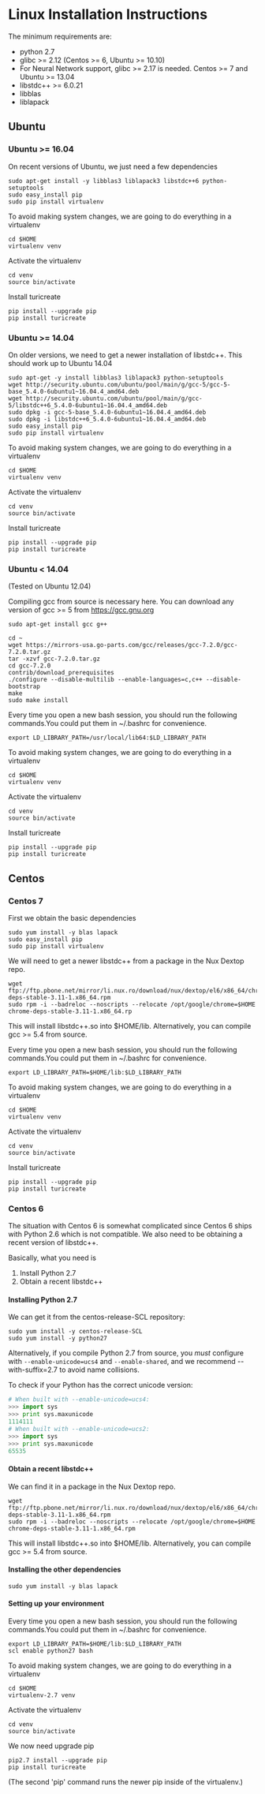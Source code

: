 # Linux Installation Instructions

The minimum requirements are:
 - python 2.7 
 - glibc >= 2.12 (Centos >= 6, Ubuntu >= 10.10)
 - For Neural Network support, glibc >= 2.17 is needed. Centos >= 7 and Ubuntu >= 13.04
 - libstdc++ >= 6.0.21
 - libblas
 - liblapack

## Ubuntu

### Ubuntu >= 16.04
On recent versions of Ubuntu, we just need a few dependencies

```shell
sudo apt-get install -y libblas3 liblapack3 libstdc++6 python-setuptools
sudo easy_install pip
sudo pip install virtualenv
```

To avoid making system changes, we are going to do everything in a virtualenv

```shell
cd $HOME
virtualenv venv
```

Activate the virtualenv

```shell
cd venv
source bin/activate
```
Install turicreate

```shell
pip install --upgrade pip
pip install turicreate
```


### Ubuntu >= 14.04
On older versions, we need to get a newer installation of libstdc++. This should work up to Ubuntu 14.04

```shell
sudo apt-get -y install libblas3 liblapack3 python-setuptools
wget http://security.ubuntu.com/ubuntu/pool/main/g/gcc-5/gcc-5-base_5.4.0-6ubuntu1~16.04.4_amd64.deb
wget http://security.ubuntu.com/ubuntu/pool/main/g/gcc-5/libstdc++6_5.4.0-6ubuntu1~16.04.4_amd64.deb
sudo dpkg -i gcc-5-base_5.4.0-6ubuntu1~16.04.4_amd64.deb
sudo dpkg -i libstdc++6_5.4.0-6ubuntu1~16.04.4_amd64.deb
sudo easy_install pip
sudo pip install virtualenv
```


To avoid making system changes, we are going to do everything in a virtualenv

```shell
cd $HOME
virtualenv venv
```

Activate the virtualenv

```shell
cd venv
source bin/activate
```

Install turicreate

```shell
pip install --upgrade pip
pip install turicreate
```


### Ubuntu < 14.04
(Tested on Ubuntu 12.04)

Compiling gcc from source is necessary here.
You can download any version of gcc >= 5 from https://gcc.gnu.org

```shell
sudo apt-get install gcc g++

cd ~
wget https://mirrors-usa.go-parts.com/gcc/releases/gcc-7.2.0/gcc-7.2.0.tar.gz
tar -xzvf gcc-7.2.0.tar.gz
cd gcc-7.2.0
contrib/download_prerequisites
./configure --disable-multilib --enable-languages=c,c++ --disable-bootstrap
make
sudo make install
```


Every time you open a new bash session, you should run the following commands.You could put them in ~/.bashrc for convenience.

```shell
export LD_LIBRARY_PATH=/usr/local/lib64:$LD_LIBRARY_PATH
```

To avoid making system changes, we are going to do everything in a virtualenv

```shell
cd $HOME
virtualenv venv
```

Activate the virtualenv

```shell
cd venv
source bin/activate
```

Install turicreate

```shell
pip install --upgrade pip
pip install turicreate
```


## Centos

### Centos 7

First we obtain the basic dependencies

```shell
sudo yum install -y blas lapack
sudo easy_install pip
sudo pip install virtualenv
```

We will need to get a newer libstdc++ from a package in the Nux Dextop repo.

```shell
wget ftp://ftp.pbone.net/mirror/li.nux.ro/download/nux/dextop/el6/x86_64/chrome-deps-stable-3.11-1.x86_64.rpm
sudo rpm -i --badreloc --noscripts --relocate /opt/google/chrome=$HOME chrome-deps-stable-3.11-1.x86_64.rp
```

This will install libstdc++.so into $HOME/lib. 
Alternatively, you can compile gcc >= 5.4 from source.

Every time you open a new bash session, you should run the following commands.You could put them in ~/.bashrc for convenience.

```shell
export LD_LIBRARY_PATH=$HOME/lib:$LD_LIBRARY_PATH
```

To avoid making system changes, we are going to do everything in a virtualenv

```shell
cd $HOME
virtualenv venv
```

Activate the virtualenv

```shell
cd venv
source bin/activate
```

Install turicreate

```shell
pip install --upgrade pip
pip install turicreate
```

### Centos 6

The situation with Centos 6 is somewhat complicated since Centos 6 ships with
Python 2.6 which is not compatible. We also need to be obtaining a recent version of 
libstdc++.

Basically, what you need is
1. Install Python 2.7
2. Obtain a recent libstdc++

#### Installing Python 2.7

We can get it from the centos-release-SCL repository:

```shell
sudo yum install -y centos-release-SCL
sudo yum install -y python27
```

Alternatively, if you compile Python 2.7 from source, you *must* configure
with `--enable-unicode=ucs4` and `--enable-shared`, and we recommend --with-suffix=2.7 to avoid name
collisions.

To check if your Python has the correct unicode version:
```python
# When built with --enable-unicode=ucs4:
>>> import sys
>>> print sys.maxunicode
1114111
# When built with --enable-unicode=ucs2:
>>> import sys
>>> print sys.maxunicode
65535
```

#### Obtain a recent libstdc++

We can find it in a package in the Nux Dextop repo.

```shell
wget ftp://ftp.pbone.net/mirror/li.nux.ro/download/nux/dextop/el6/x86_64/chrome-deps-stable-3.11-1.x86_64.rpm
sudo rpm -i --badreloc --noscripts --relocate /opt/google/chrome=$HOME chrome-deps-stable-3.11-1.x86_64.rpm
```

This will install libstdc++.so into $HOME/lib. 
Alternatively, you can compile gcc >= 5.4 from source.

#### Installing the other dependencies

```shell
sudo yum install -y blas lapack
```

#### Setting up your environment

Every time you open a new bash session, you should run the following commands.You could put them in ~/.bashrc for convenience.

```shell
export LD_LIBRARY_PATH=$HOME/lib:$LD_LIBRARY_PATH
scl enable python27 bash
```

To avoid making system changes, we are going to do everything in a virtualenv

```shell
cd $HOME
virtualenv-2.7 venv
```

Activate the virtualenv

```shell
cd venv
source bin/activate
```

We now need upgrade pip

```shell
pip2.7 install --upgrade pip
pip install turicreate
```

(The second 'pip' command runs the newer pip inside of the virtualenv.)


